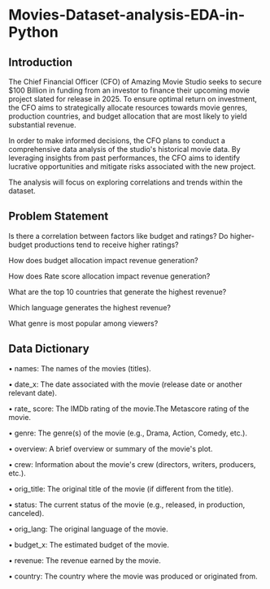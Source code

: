 # Movies-Dataset-analysis-EDA-in-Python
## Introduction 
The Chief Financial Officer (CFO) of Amazing Movie Studio seeks to secure $100 Billion in funding from an investor to finance their upcoming movie project slated for release in 2025. To ensure optimal return on investment, the CFO aims to strategically allocate resources towards movie genres, production countries, and budget allocation that are most likely to yield substantial revenue.

In order to make informed decisions, the CFO plans to conduct a comprehensive data analysis of the studio's historical movie data. By leveraging insights from past performances, the CFO aims to identify lucrative opportunities and mitigate risks associated with the new project.

The analysis will focus on exploring correlations and trends within the dataset.

## Problem Statement
Is there a correlation between factors like budget and ratings? Do higher-budget productions tend to receive higher ratings?

How does budget allocation impact revenue generation?

How does Rate score allocation impact revenue generation?

What are the top 10 countries that generate the highest revenue?

Which language generates the highest revenue?

What genre is most popular among viewers?

## Data Dictionary
• names: The names of the movies (titles).

• date_x: The date associated with the movie (release date or another relevant date).

• rate_ score: The IMDb rating of the movie.The Metascore rating of the movie.

• genre: The genre(s) of the movie (e.g., Drama, Action, Comedy, etc.).

• overview: A brief overview or summary of the movie's plot.

• crew: Information about the movie's crew (directors, writers, producers, etc.).

• orig_title: The original title of the movie (if different from the title).

• status: The current status of the movie (e.g., released, in production, canceled).

• orig_lang: The original language of the movie.

• budget_x: The estimated budget of the movie.

• revenue: The revenue earned by the movie.

• country: The country where the movie was produced or originated from.
